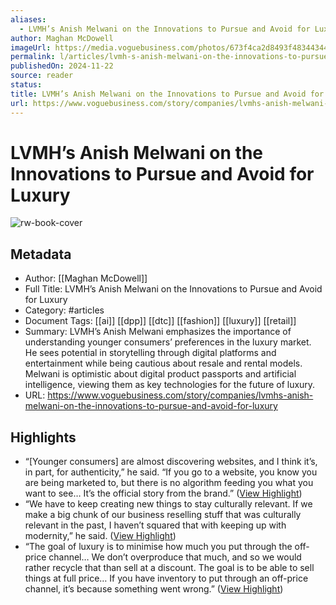 ```yaml
---
aliases:
  - LVMH’s Anish Melwani on the Innovations to Pursue and Avoid for Luxury
author: Maghan McDowell
imageUrl: https://media.voguebusiness.com/photos/673f4ca2d8493f48344344ba/16:9/w_1280,c_limit/VB-EXEC-SUMMIT-ARTICLE-LVMH-social-newsletter.jpg
permalink: l/articles/lvmh-s-anish-melwani-on-the-innovations-to-pursue-and-avoid-for-luxury
publishedOn: 2024-11-22
source: reader
status: 
title: LVMH’s Anish Melwani on the Innovations to Pursue and Avoid for Luxury
url: https://www.voguebusiness.com/story/companies/lvmhs-anish-melwani-on-the-innovations-to-pursue-and-avoid-for-luxury
---
```

# LVMH’s Anish Melwani on the Innovations to Pursue and Avoid for Luxury

![rw-book-cover](https://media.voguebusiness.com/photos/673f4ca2d8493f48344344ba/16:9/w_1280,c_limit/VB-EXEC-SUMMIT-ARTICLE-LVMH-social-newsletter.jpg)

## Metadata

- Author: [[Maghan McDowell]]
- Full Title: LVMH’s Anish Melwani on the Innovations to Pursue and Avoid for Luxury
- Category: #articles
- Document Tags: [[ai]] [[dpp]] [[dtc]] [[fashion]] [[luxury]] [[retail]]
- Summary: LVMH’s Anish Melwani emphasizes the importance of understanding younger consumers’ preferences in the luxury market. He sees potential in storytelling through digital platforms and entertainment while being cautious about resale and rental models. Melwani is optimistic about digital product passports and artificial intelligence, viewing them as key technologies for the future of luxury.
- URL: https://www.voguebusiness.com/story/companies/lvmhs-anish-melwani-on-the-innovations-to-pursue-and-avoid-for-luxury

## Highlights

- “[Younger consumers] are almost discovering websites, and I think it’s, in part, for authenticity,” he said. “If you go to a website, you know you are being marketed to, but there is no algorithm feeding you what you want to see… It’s the official story from the brand.” ([View Highlight](https://read.readwise.io/read/01jdpv589gawcvg1na0hsv6k8h))
- “We have to keep creating new things to stay culturally relevant. If we make a big chunk of our business reselling stuff that was culturally relevant in the past, I haven’t squared that with keeping up with modernity,” he said. ([View Highlight](https://read.readwise.io/read/01jdpv690j3sx69farz39yf2j4))
- “The goal of luxury is to minimise how much you put through the off-price channel… We don’t overproduce that much, and so we would rather recycle that than sell at a discount. The goal is to be able to sell things at full price… If you have inventory to put through an off-price channel, it’s because something went wrong.” ([View Highlight](https://read.readwise.io/read/01jdpv6q2jhepqay5n3spk4vte))
